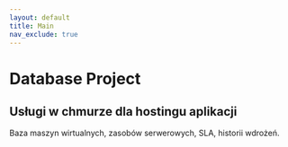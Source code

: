```yaml
---
layout: default
title: Main
nav_exclude: true
---
```


# Database Project
## Usługi w chmurze dla hostingu aplikacji
Baza maszyn wirtualnych, zasobów serwerowych, SLA, historii wdrożeń.